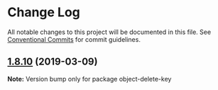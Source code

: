 # Change Log

All notable changes to this project will be documented in this file.
See [Conventional Commits](https://conventionalcommits.org) for commit guidelines.

## [1.8.10](https://gitlab.com/codsen/codsen/compare/object-delete-key@1.8.9...object-delete-key@1.8.10) (2019-03-09)

**Note:** Version bump only for package object-delete-key
